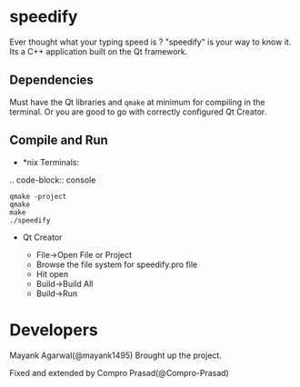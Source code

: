 # speedify
Ever thought what your typing speed is ?  "speedify" is your way to know it. Its a C++ application built on the Qt framework.

## Dependencies
Must have the Qt libraries and `qmake` at minimum for compiling in the terminal.
Or you are good to go with correctly configured Qt Creator.

## Compile and Run
- \*nix Terminals:

.. code-block:: console

    qmake -project
    qmake
    make
    ./speedify


- Qt Creator

  - File->Open File or Project
  - Browse the file system for speedify.pro file
  - Hit open
  - Build->Build All
  - Build->Run

# Developers
Mayank Agarwal(@mayank1495) Brought up the project.

Fixed and extended by Compro Prasad(@Compro-Prasad)
